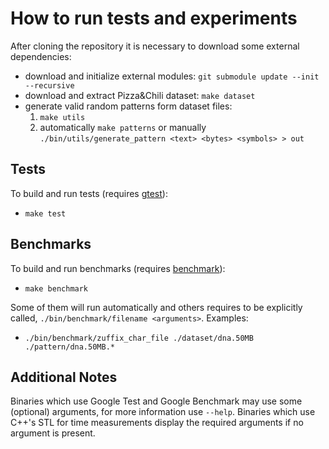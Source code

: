 # How to run tests and experiments

After cloning the repository it is necessary to download some external
dependencies:
- download and initialize external modules: `git submodule update --init --recursive`
- download and extract Pizza&Chili dataset: `make dataset`
- generate valid random patterns form dataset files:
  1. `make utils`
  2. automatically `make patterns` or manually `./bin/utils/generate_pattern
     <text> <bytes> <symbols> > out`

## Tests

To build and run tests (requires [gtest]):
- `make test`

## Benchmarks

To build and run benchmarks (requires [benchmark]):
- `make benchmark`

Some of them will run automatically and others requires to be explicitly called,
`./bin/benchmark/filename <arguments>`. Examples:
- `./bin/benchmark/zuffix_char_file ./dataset/dna.50MB ./pattern/dna.50MB.*`

## Additional Notes
Binaries which use Google Test and Google Benchmark may use some (optional)
arguments, for more information use `--help`. Binaries which use C++'s STL for
time measurements display the required arguments if no argument is present.


[gtest]: https://github.com/google/googletest "Google Test"
[benchmark]: https://github.com/google/benchmark "Google Benchmark"
